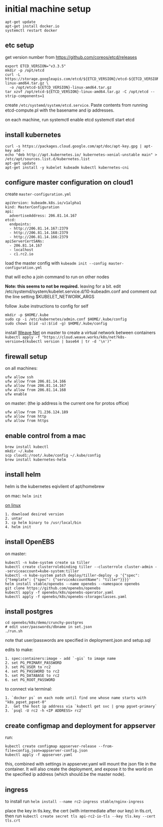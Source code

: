 # initial machine setup
	apt-get update
	apt-get install docker.io
	systemctl restart docker

## etc setup
get version number from https://github.com/coreos/etcd/releases

	export ETCD_VERSION="v3.3.5"
	mkdir -p /opt/etcd
	curl -L https://storage.googleapis.com/etcd/${ETCD_VERSION}/etcd-${ETCD_VERSION}-linux-amd64.tar.gz \
	  -o /opt/etcd-${ETCD_VERSION}-linux-amd64.tar.gz
	tar xzvf /opt/etcd-${ETCD_VERSION}-linux-amd64.tar.gz -C /opt/etcd --strip-components=1

create `/etc/systemd/system/etcd.service`. Paste contents from running etcd-compute.pl with the basename and ip addresses.


on each machine, run
systemctl enable etcd
systemctl start etcd

## install kubernetes

	curl -s https://packages.cloud.google.com/apt/doc/apt-key.gpg | apt-key add -
	echo "deb http://apt.kubernetes.io/ kubernetes-xenial-unstable main" > /etc/apt/sources.list.d/kubernetes.list
	apt-get update
	apt-get install -y kubelet kubeadm kubectl kubernetes-cni

## configure master configuration on cloud1

create `master-configuration.yml`

```
apiVersion: kubeadm.k8s.io/v1alpha1
kind: MasterConfiguration
api:
  advertiseAddress: 206.81.14.167
etcd:
  endpoints:
  - http://206.81.14.167:2379
  - http://206.81.14.168:2379
  - http://206.81.14.166:2379
apiServerCertSANs:
  - 206.81.14.167
  - localhost
  - c1.rc2.io
```

load the master config with `kubeadm init --config master-configuration.yml` 

that will echo a join command to run on other nodes

<b>Note: this seems to not be required.</b> leaving for a bit.
edit /etc/systemd/system/kubelet.service.d/10-kubeadm.conf and comment out the line setting $KUBELET_NETWORK_ARGS

follow .kube instructions to config for self

	mkdir -p $HOME/.kube
	sudo cp -i /etc/kubernetes/admin.conf $HOME/.kube/config	
	sudo chown $(id -u):$(id -g) $HOME/.kube/config

install [Weave Net](https://github.com/weaveworks/weave) on master to create a virtual network between containers 
`kubectl apply -f "https://cloud.weave.works/k8s/net?k8s-version=$(kubectl version | base64 | tr -d '\n')"`

## firewall setup

on all machines:
```
ufw allow ssh 
ufw allow from 206.81.14.166
ufw allow from 206.81.14.167
ufw allow from 206.81.14.168
ufw enable
```

on master: (the ip address is the current one for protos office)
```
ufw allow from 71.236.124.189
ufw allow from http
ufw allow from https
```

## enable control from a mac

	brew install kubectl
	mkdir ~/.kube
	scp cloud1:/root/.kube/config ~/.kube/config
	brew install kubernetes-helm

## install helm

helm is the kubernetes eqivilent of apt/homebrew

on mac:  `helm init`

[on linux](https://docs.helm.sh/using_helm/#installing-helm)

	1. download desired version
	2. untar
	3. cp helm binary to /usr/local/bin
	4. helm init

## install OpenEBS

on master: 

```
kubectl -n kube-system create sa tiller
kubectl create clusterrolebinding tiller --clusterrole cluster-admin --serviceaccount=kube-system:tiller
kubectl -n kube-system patch deploy/tiller-deploy -p '{"spec": {"template": {"spec": {"serviceAccountName": "tiller"}}}}'
helm install stable/openebs --name openebs --namespace openebs
git clone https://github.com/openebs/openebs
kubectl apply -f openebs/k8s/openebs-operator.yaml
kubectl apply -f openebs/k8s/openebs-storageclasses.yaml
```

## install postgres

```
cd openebs/k8s/demo/crunchy-postgres
# edit user/passwords/dbname in set.json
./run.sh
```

note that user/passwords are specified in deployment.json and setup.sql

edits to make:

	1. spec:containers:image - add `-gis` to image name
	2. set PG_PRIMARY_PASSWORD
	3. set PG_USER to rc2
	4. set PG_PASSWORD to rc2
	5. set PG_DATABASE to rc2
	6. set PG_ROOT_PASSWORD

to connect via terminal:

	1. `docker ps` on each node until find one whose name starts with "k8s_pgset_pgset-0"
	2.  Get the host ip address via `kubectl get svc | grep pgset-primary`
	3. `psql -U rc2 -h <IP ADDRESS> rc2`

## create configmap and deployment for appserver

run:

```
kubectl create configmap appserver-release --from-file=config.json=appserver-config.json
kubectl apply -f appserver.yaml 
```

this, combined with settings in appserver.yaml will mount the json file in the container. It will also create the deployment, and expose it to the world on the specified ip address (which should.be the master node).

## ingress

to install run `helm install --name rc2-ingress stable/nginx-ingress`

place the key in tls.key, the cert (with intermediate after our key) in tls.crt, then run `kubectl create secret tls api-rc2-io-tls --key tls.key --cert tls.crt `
